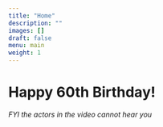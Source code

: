 ```yaml
---
title: "Home"
description: ""
images: []
draft: false
menu: main
weight: 1
---
```


# Happy 60th Birthday! 
*FYI the actors in the video cannot hear you*
